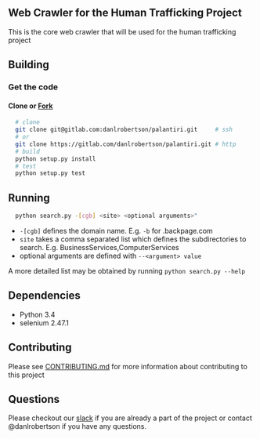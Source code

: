 ## Web Crawler for the Human Trafficking Project

This is the core web crawler that will be used for the human trafficking project

## Building

### Get the code

#### Clone or [Fork](http://doc.gitlab.com/ee/workflow/forking_workflow.html)

```bash
  # clone
  git clone git@gitlab.com:danlrobertson/palantiri.git     # ssh
  # or
  git clone https://gitlab.com/danlrobertson/palantiri.git # http
  # build
  python setup.py install
  # test
  python setup.py test
```

## Running

```bash
  python search.py -[cgb] <site> <optional arguments>"
```
  - `-[cgb]` defines the domain name. E.g. `-b` for <area>.backpage.com
  - `site` takes a comma separated list which defines the subdirectories to search. E.g. BusinessServices,ComputerServices
  - optional arguments are defined with `--<argument> value`

A more detailed list may be obtained by running `python search.py --help`

## Dependencies

- Python 3.4
- selenium 2.47.1

## Contributing

Please see [CONTRIBUTING.md](CONTRIBUTING.md) for more information about contributing to this project

## Questions

Please checkout our [slack](https://atl-data-scientists.slack.com) if you are already a part of the project or contact @danlrobertson if you have any questions.
